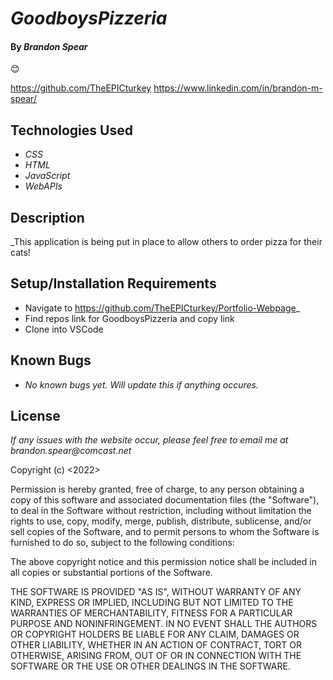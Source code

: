 # _GoodboysPizzeria_

#### By _**Brandon Spear**_
 :blush:

https://github.com/TheEPICturkey
https://www.linkedin.com/in/brandon-m-spear/



## Technologies Used

* _CSS_
* _HTML_
* _JavaScript_
* _WebAPIs_


## Description

_This application is being put in place to allow others to order pizza for their cats!


## Setup/Installation Requirements

* Navigate to https://github.com/TheEPICturkey/Portfolio-Webpage_
* Find repos link for GoodboysPizzeria and copy link
* Clone into VSCode



## Known Bugs

* _No known bugs yet. Will update this if anything occures._

## License

_If any issues with the website occur, please feel free to email me at brandon.spear@comcast.net_

Copyright (c) <2022> <Copyright Brandon Spear>

Permission is hereby granted, free of charge, to any person obtaining a copy
of this software and associated documentation files (the "Software"), to deal
in the Software without restriction, including without limitation the rights
to use, copy, modify, merge, publish, distribute, sublicense, and/or sell
copies of the Software, and to permit persons to whom the Software is
furnished to do so, subject to the following conditions:

The above copyright notice and this permission notice shall be included in all
copies or substantial portions of the Software.

THE SOFTWARE IS PROVIDED "AS IS", WITHOUT WARRANTY OF ANY KIND, EXPRESS OR
IMPLIED, INCLUDING BUT NOT LIMITED TO THE WARRANTIES OF MERCHANTABILITY,
FITNESS FOR A PARTICULAR PURPOSE AND NONINFRINGEMENT. IN NO EVENT SHALL THE
AUTHORS OR COPYRIGHT HOLDERS BE LIABLE FOR ANY CLAIM, DAMAGES OR OTHER
LIABILITY, WHETHER IN AN ACTION OF CONTRACT, TORT OR OTHERWISE, ARISING FROM,
OUT OF OR IN CONNECTION WITH THE SOFTWARE OR THE USE OR OTHER DEALINGS IN THE
SOFTWARE.

